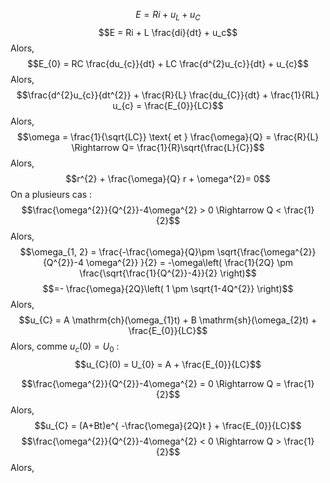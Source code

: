 $$E = Ri + u_{L} + u_{C}$$
$$E = Ri + L \frac{di}{dt} + u_c$$
Alors, 
$$E_{0} = RC \frac{du_{c}}{dt} + LC \frac{d^{2}u_{c}}{dt} + u_{c}$$
Alors, 
$$\frac{d^{2}u_{c}}{dt^{2}} + \frac{R}{L} \frac{du_{C}}{dt} + \frac{1}{RL} u_{c} = \frac{E_{0}}{LC}$$
Alors, 
$$\omega = \frac{1}{\sqrt{LC}} \text{ et } \frac{\omega}{Q} = \frac{R}{L} \Rightarrow Q= \frac{1}{R}\sqrt{\frac{L}{C}}$$
Alors, 
$$r^{2} + \frac{\omega}{Q} r + \omega^{2}= 0$$
On a plusieurs cas : 
$$\frac{\omega^{2}}{Q^{2}}-4\omega^{2} > 0 \Rightarrow Q < \frac{1}{2}$$
Alors, 
$$\omega_{1, 2} = \frac{-\frac{\omega}{Q}\pm \sqrt{\frac{\omega^{2}}{Q^{2}}-4 \omega^{2}} }{2} = -\omega\left( \frac{1}{2Q} \pm \frac{\sqrt{\frac{1}{Q^{2}}-4}}{2} \right)$$
$$=- \frac{\omega}{2Q}\left( 1 \pm \sqrt{1-4Q^{2}} \right)$$
Alors, 
$$u_{C} = A \mathrm{ch}(\omega_{1}t) + B \mathrm{sh}(\omega_{2}t) + \frac{E_{0}}{LC}$$
Alors, comme $u_{c}(0) = U_{0}$ : 
$$u_{C}(0) = U_{0} = A + \frac{E_{0}}{LC}$$

$$\frac{\omega^{2}}{Q^{2}}-4\omega^{2} = 0 \Rightarrow Q = \frac{1}{2}$$
Alors, 
$$u_{C} = (A+Bt)e^{ -\frac{\omega}{2Q}t } + \frac{E_{0}}{LC}$$
$$\frac{\omega^{2}}{Q^{2}}-4\omega^{2} < 0 \Rightarrow Q > \frac{1}{2}$$
Alors, 
$$$$